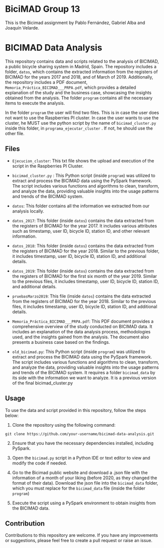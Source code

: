 # BiciMAD Group 13

This is the Bicimad assignment by Pablo Fernández, Gabriel Alba and Joaquín Velarde.


# BICIMAD Data Analysis

This repository contains data and scripts related to the analysis of BICIMAD, a public bicycle sharing system in Madrid, Spain. The repository includes a folder, `datos`, which contains the extracted information from the registers of BICIMAD for the years 2017 and 2018, and of March of 2019. Additionally, the repository includes a PDF document, `Memoria_Práctica_BICIMAD___PRPA.pdf`, which provides a detailed explanation of the study and the business case, showcasing the insights obtained from the analysis. The folder `program` contains all the necessary items to execute the analysis. 

In the folder `program` the user will find two files. This is in case the user does not want to use the Raspberries PI cluster. In case the user wants to use the cluster, he MUST use the python script by the name of `bicimad_cluster.py` inside this folder, in `programa_ejecutar_cluster` . If not, he should use the other file.

## Files
- `Ejecucion_cluster`: This txt file shows the upload and execution of the script in the Raspberries PI Cluster.

- `bicimad_cluster.py` :  This Python script (inside `program`) was utilized to extract and process the BICIMAD data using the PySpark framework. The script includes various functions and algorithms to clean, transform, and analyze the data, providing valuable insights into the usage patterns and trends of the BICIMAD system.

- `datos`: This folder contains all the information we extracted from our analysis locally.

- `datos_2017`: This folder (inside `datos`) contains the data extracted from the registers of BICIMAD for the year 2017. It includes various attributes such as timestamp, user ID, bicycle ID, station ID, and other relevant information.

- `datos_2018`: This folder (inside `datos`) contains the data extracted from the registers of BICIMAD for the year 2018. Similar to the previous folder, it includes timestamp, user ID, bicycle ID, station ID, and additional details.

- `datos_2019`: This folder (inside `datos`) contains the data extracted from the registers of BICIMAD for the first six month of the year 2019. Similar to the previous files, it includes timestamp, user ID, bicycle ID, station ID, and additional details.

- `pruebasMarzo2019`: This file (inside `datos`) contains the data extracted from the registers of BICIMAD for the year 2018. Similar to the previous files, it includes timestamp, user ID, bicycle ID, station ID, and additional details.

- `Memoria_Práctica_BICIMAD___PRPA.pdf`: This PDF document provides a comprehensive overview of the study conducted on BICIMAD data. It includes an explanation of the data analysis process, methodologies used, and the insights gained from the analysis. The document also presents a business case based on the findings.

- `old_bicimad.py`: This Python script (inside `program`) was utilized to extract and process the BICIMAD data using the PySpark framework. The script includes various functions and algorithms to clean, transform, and analyze the data, providing valuable insights into the usage patterns and trends of the BICIMAD system.
It requires a folder `bicimad_data` by its side with the information we want to analyze. It is a previous version of the final bicimad_cluster.py

## Usage

To use the data and script provided in this repository, follow the steps below:

1. Clone the repository using the following command:

```
git clone https://github.com/your-username/bicimad-data-analysis.git
```

2. Ensure that you have the necessary dependencies installed, including PySpark.

3. Open the `bicimad.py` script in a Python IDE or text editor to view and modify the code if needed.

4. Go to the Bicimad public website and download a .json file with the information of a month of your liking (before 2020, as they changed the format of their data). Download the json file into the `bicimad_data` folder, which you must replace for the `bicimad_data` file (inside the folder `program`)

5. Execute the script using a PySpark environment to obtain insights from the BICIMAD data.

## Contribution

Contributions to this repository are welcome. If you have any improvements or suggestions, please feel free to create a pull request or raise an issue.
